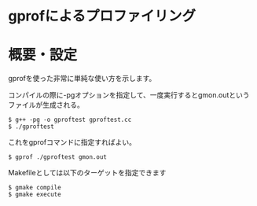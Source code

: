 gprofによるプロファイリング
====

# 概要・設定
gprofを使った非常に単純な使い方を示します。

コンパイルの際に-pgオプションを指定して、一度実行するとgmon.outというファイルが生成される。
```
$ g++ -pg -o gproftest gproftest.cc
$ ./gproftest
```

これをgprofコマンドに指定すればよい。
```
$ gprof ./gproftest gmon.out
```

Makefileとしては以下のターゲットを指定できます
```
$ gmake compile
$ gmake execute
```

